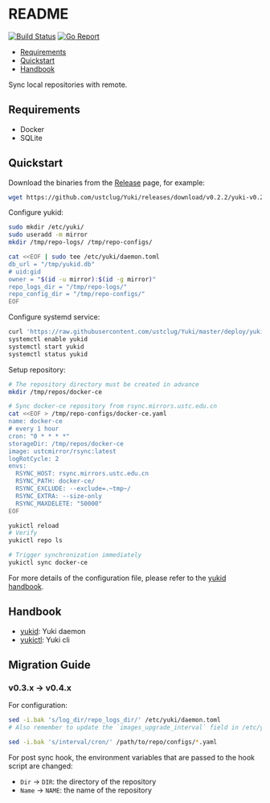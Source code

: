 README
=======

[![Build Status](https://github.com/ustclug/Yuki/actions/workflows/pr-presubmit-checks.yml/badge.svg)](https://github.com/ustclug/Yuki/actions/workflows/pr-presubmit-checks.yml)
[![Go Report](https://goreportcard.com/badge/github.com/ustclug/Yuki)](https://goreportcard.com/report/github.com/ustclug/Yuki)

- [Requirements](#requirements)
- [Quickstart](#quickstart)
- [Handbook](#handbook)

Sync local repositories with remote.

## Requirements

* Docker
* SQLite

## Quickstart

Download the binaries from the [Release](https://github.com/ustclug/Yuki/releases) page, for example:

```bash
wget https://github.com/ustclug/Yuki/releases/download/v0.2.2/yuki-v0.2.2-linux-amd64.tar.gz
```

Configure yukid:

```bash
sudo mkdir /etc/yuki/
sudo useradd -m mirror
mkdir /tmp/repo-logs/ /tmp/repo-configs/

cat <<EOF | sudo tee /etc/yuki/daemon.toml
db_url = "/tmp/yukid.db"
# uid:gid
owner = "$(id -u mirror):$(id -g mirror)"
repo_logs_dir = "/tmp/repo-logs/"
repo_config_dir = "/tmp/repo-configs/"
EOF
```

Configure systemd service:

```bash
curl 'https://raw.githubusercontent.com/ustclug/Yuki/master/deploy/yukid.service' | sudo tee /etc/systemd/system/yukid.service
systemctl enable yukid
systemctl start yukid
systemctl status yukid
```

Setup repository:

```bash
# The repository directory must be created in advance
mkdir /tmp/repos/docker-ce

# Sync docker-ce repository from rsync.mirrors.ustc.edu.cn
cat <<EOF > /tmp/repo-configs/docker-ce.yaml
name: docker-ce
# every 1 hour
cron: "0 * * * *"
storageDir: /tmp/repos/docker-ce
image: ustcmirror/rsync:latest
logRotCycle: 2
envs:
  RSYNC_HOST: rsync.mirrors.ustc.edu.cn
  RSYNC_PATH: docker-ce/
  RSYNC_EXCLUDE: --exclude=.~tmp~/
  RSYNC_EXTRA: --size-only
  RSYNC_MAXDELETE: "50000"
EOF

yukictl reload
# Verify
yukictl repo ls

# Trigger synchronization immediately
yukictl sync docker-ce
```

For more details of the configuration file, please refer to the [yukid handbook](./cmd/yukid/README.md).

## Handbook

* [yukid](./cmd/yukid/README.md): Yuki daemon
* [yukictl](./cmd/yukictl/README.md): Yuki cli

## Migration Guide

### v0.3.x -> v0.4.x

For configuration:

```bash
sed -i.bak 's/log_dir/repo_logs_dir/' /etc/yuki/daemon.toml
# Also remember to update the `images_upgrade_interval` field in /etc/yuki/daemon.toml if it is set.

sed -i.bak 's/interval/cron/' /path/to/repo/configs/*.yaml
```

For post sync hook, the environment variables that are passed to the hook script are changed:
* `Dir` -> `DIR`: the directory of the repository
* `Name` -> `NAME`: the name of the repository
